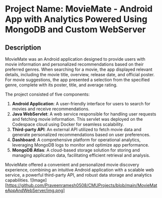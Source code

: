 # Project Name: MovieMate - Android App with Analytics Powered Using MongoDB and Custom WebServer

## Description
MovieMate was an Android application designed to provide users with movie information and personalized recommendations based on their preferred genres. When searching for a movie, the app displayed relevant details, including the movie title, overview, release date, and official poster. For movie suggestions, the app presented a selection from the specified genre, complete with its poster, title, and average rating.

The project consisted of five components:

1. **Android Application**: A user-friendly interface for users to search for movies and receive recommendations.
2. **Java WebServlet**: A web service responsible for handling user requests and fetching movie information. This servlet was deployed on the Codespace cloud using Docker for seamless scalability.
3. **Third-party API**: An external API utilized to fetch movie data and generate personalized recommendations based on user preferences.
4. **Dashboard**: A comprehensive platform for operational analytics, leveraging MongoDB logs to monitor and optimize app performance.
5. **MongoDB Atlas**: A cloud-based storage solution for storing and managing application data, facilitating efficient retrieval and analysis.

MovieMate offered a convenient and personalized movie discovery experience, combining an intuitive Android application with a scalable web service, a powerful third-party API, and robust data storage and analytics capabilities.
![Image][https://github.com/Praveenramesh0508/CMUProjects/blob/main/MovieMateAppAndWebServer/img.png]